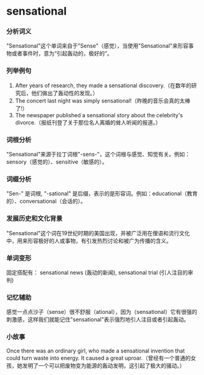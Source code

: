 # sensational

### 分析词义

  

"Sensational"这个单词来自于"Sense"（感觉），当使用"Sensational"来形容事物或者事件时，意为“引起轰动的，极好的”。

  

### 列举例句

  

1.  After years of research, they made a sensational discovery.（在数年的研究后，他们做出了轰动性的发现。）
2.  The concert last night was simply sensational!（昨晚的音乐会真的太棒了!）
3.  The newspaper published a sensational story about the celebrity's divorce.（报纸刊登了关于那位名人离婚的耸人听闻的报道。）

  

### 词根分析

  

"Sensational"来源于拉丁词根"-sens-"，这个词根与感觉、知觉有关。例如：sensory（感觉的）、sensitive（敏感的）。

  

### 词缀分析

  

"Sen-" 是词根, "-sational" 是后缀，表示的是形容词。例如：educational（教育的）、conversational（会话的）。

  

### 发展历史和文化背景

  

"Sensational"这个词在19世纪时期的美国出现，并被广泛用在俚语和流行文化中，用来形容极好的人或事物，有引发热烈讨论和被广为传播的含义。

  

### 单词变形

  

固定搭配有： sensational news (轰动的新闻), sensational trial (引人注目的审判)

  

### 记忆辅助

  

感觉一点点沙子（sense）很不舒服（ational），因为（sensational）它有很强的刺激感，这样我们就能记住"sensational"表示强烈地引人注目或者引起轰动。

  

### 小故事

  

Once there was an ordinary girl, who made a sensational invention that could turn waste into energy. It caused a great uproar.（曾经有一个普通的女孩，她发明了一个可以把废物变为能源的轰动发明，这引起了极大的骚动。）
